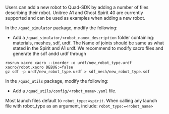 Users can add a new robot to Quad-SDK by adding a number of files describing their robot. Unitree A1 and Ghost Spirit 40 are currently supported and can be used as examples when adding a new robot. 

In the `/quad_simulator` package, modify the following: 

- Add a `/quad_simulator/<robot_name>_description` folder containing: materials, meshes, sdf, urdf. The Name of joints should be same as what stated in the Spirit and A1 urdf. We recommend to modify xacro files and generate the sdf andd urdf through
```
rosrun xacro xacro --inorder -o urdf/new_robot_type.urdf xacro/robot.xacro DEBUG:=false
gz sdf -p urdf/new_robot_type.urdf > sdf_mesh/new_robot_type.sdf
```

In the `/quad_utils` package, modify the following:

- Add a `/quad_utils/config/<robot_name>.yaml` file. 

Most launch files default to `robot_type:=spirit`. When calling any launch file with robot_type as an argument, include: `robot_type:=<robot_name>`

